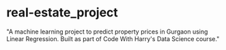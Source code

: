 # real-estate_project
"A machine learning project to predict property prices in Gurgaon using Linear Regression. Built as part of Code With Harry's Data Science course."
